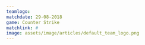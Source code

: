 ```yaml
---
teamlogo:
matchdate: 29-08-2018
game: Counter Strike
matchlink: #
image: assets/image/articles/default_team_logo.png
---
```


